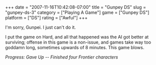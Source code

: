 +++
date = "2007-11-16T10:42:08-07:00"
title = "Gunpey DS"
slug = "gunpey-ds-3"
category = ["Playing A Game"]
game = ["Gunpey DS"]
platform = ["DS"]
rating = ["Awful"]
+++

I'm sorry, Gunpei.  I just can't do it.

I put the game on Hard, and all that happened was the AI got better at surviving; offense in this game is a non-issue, and games take way too goddamn long, sometimes upwards of 8 minutes.  This game blows.

<i>Progress: Gave Up -- Finished four Frontier characters</i>